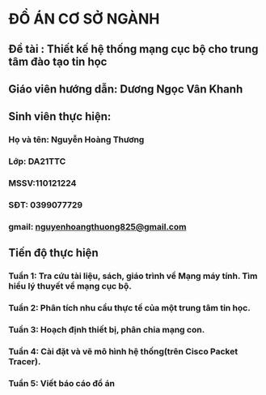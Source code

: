 # ĐỒ ÁN CƠ SỞ NGÀNH
## Đề tài : Thiết kế hệ thống mạng cục bộ cho trung tâm đào tạo tin học
## Giáo viên hướng dẫn: Dương Ngọc Vân Khanh
## Sinh viên thực hiện: 
### Họ và tên: Nguyễn Hoàng Thương
### Lớp: DA21TTC
### MSSV:110121224
### SĐT: 0399077729
### gmail: nguyenhoangthuong825@gmail.com
## Tiến độ thực hiện
### Tuần 1: Tra cứu tài liệu, sách, giáo trình về Mạng máy tính. Tìm hiểu lý thuyết về mạng cục bộ.
### Tuần 2: Phân tích nhu cầu thực tế của một trung tâm tin học.
### Tuần 3: Hoạch định thiết bị, phân chia mạng con.
### Tuần 4: Cài đặt và vẽ mô hình hệ thống(trên Cisco Packet Tracer).
### Tuần 5: Viết báo cáo đồ án
